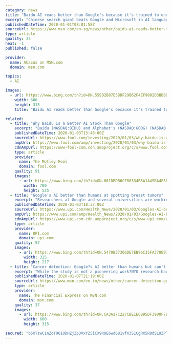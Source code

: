 ```yaml
---
category: news
title: "Baidu AI reads better than Google's because it's trained to understand Chinese"
excerpt: "Chinese search giant beats Google and Microsoft in AI language competition Chinese search giant Baidu has beaten Microsoft and Google in an ongoing natural language processing competition, thanks to the linguistic differences between Chinese and English."
publishedDateTime: 2020-01-01T08:01:58Z
sourceUrl: https://www.msn.com/en-sg/news/other/baidu-ai-reads-better-than-googles-because-its-trained-to-understand-chinese/ar-BBYvVx6
type: article
quality: 33
heat: -1
published: false

provider:
  name: Abacus on MSN.com
  domain: msn.com

topics:
  - AI

images:
  - url: https://www.bing.com/th?id=ON.55E02B87E5BDF29B62F4EF9802D3BDBD
    width: 600
    height: 315
    title: "Baidu AI reads better than Google's because it's trained to understand Chinese"

related:
  - title: "Why Baidu Is a Better AI Stock Than Google"
    excerpt: "Baidu (NASDAQ:BIDU) and Alphabet's (NASDAQ:GOOG) (NASDAQ:GOOGL) Google both develop artificial intelligence technologies like machine learning, deep learning, and neural networks. Both companies use those AI technologies to crunch data from their similar ecosystems, which include market-leading search engines, cloud services, streaming media ..."
    publishedDateTime: 2020-01-03T13:48:00Z
    sourceUrl: https://www.fool.com/investing/2020/01/03/why-baidu-is-a-better-ai-stock-than-google.aspx
    ampUrl: https://www.fool.com/amp/investing/2020/01/03/why-baidu-is-a-better-ai-stock-than-google.aspx
    cdnAmpUrl: https://www-fool-com.cdn.ampproject.org/c/s/www.fool.com/amp/investing/2020/01/03/why-baidu-is-a-better-ai-stock-than-google.aspx
    type: article
    provider:
      name: The Motley Fool
      domain: fool.com
    quality: 91
    images:
      - url: https://www.bing.com/th?id=ON.061DBDB6CF00334B5A1A49BA4F889845
        width: 700
        height: 525
  - title: "Google's AI better than humans at spotting breast tumors"
    excerpt: "Researchers at Google and several universities are working on an artificial intelligence, or AI, model aimed at improving the accuracy of mammography screening. In the Jan. 1 issue of Nature, they describe the initial results: Computers, it seems, can beat radiologists both in detecting breast tumors and avoiding false alarms. Compared with ..."
    publishedDateTime: 2020-01-03T18:37:00Z
    sourceUrl: https://www.upi.com/Health_News/2020/01/03/Googles-AI-better-than-humans-at-spotting-breast-tumors/1451578072291/
    ampUrl: https://www.upi.com/amp/Health_News/2020/01/03/Googles-AI-better-than-humans-at-spotting-breast-tumors/1451578072291/
    cdnAmpUrl: https://www-upi-com.cdn.ampproject.org/c/s/www.upi.com/amp/Health_News/2020/01/03/Googles-AI-better-than-humans-at-spotting-breast-tumors/1451578072291/
    type: article
    provider:
      name: UPI.com
      domain: upi.com
    quality: 57
    images:
      - url: https://www.bing.com/th?id=ON.5470B37366DE7EB96C35FA370E97BDB8
        width: 325
        height: 217
  - title: "Cancer detection: Google?s AI better than humans but can't replace them yet"
    excerpt: "While the study is not a pioneering work?NYU research had already established similar results?what makes Google's work unique is the fact that it was conducted across two countries with a larger sample."
    publishedDateTime: 2020-01-07T21:19:00Z
    sourceUrl: https://www.msn.com/en-in/news/other/cancer-detection-googles-ai-better-than-humans-but-cant-replace-them-yet/ar-BBYIfqY
    type: article
    provider:
      name: The Financial Express on MSN.com
      domain: msn.com
    quality: 37
    images:
      - url: https://www.bing.com/th?id=ON.CA3A27C227CBE1E6895DF3900F7DC9CC
        width: 600
        height: 315

secured: "b5XTzwC1nZoTO61ODHZjZp3VxYZ5iCX9R0E6wd681vfX3S1CgRX5R8dSL9ZPlJ+LHfXRVIDvbO5A9VhzV+aOsvRzu+uXEIG755WfzYmfAPcPbzX1kRdQHDVY+51RqlkH8LCStsksgWM4b5H8qc0tHd72UUrmf1tNR4it/KR6SkwIiAjQ9e9vrOm8K0Lg1cugDFBtPBo3OX1RPHSJKbp/s9hCJjNYpi3ItZ8CYTXWYJMXeWPSFk+fMAmo4w69Ztgse71TAS7xo3WTKhWiKa+SXA==;64tC3lmrL0BcGvqtzwIgDA=="
---
```


